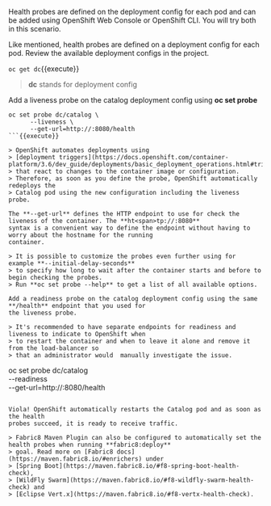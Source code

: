 Health probes are defined on the deployment config for each pod and can be added using OpenShift Web 
Console or OpenShift CLI. You will try both in this scenario.

Like mentioned, health probes are defined on a deployment config for each pod. Review the available 
deployment configs in the project. 

`oc get dc`{{execute}}

> **dc** stands for deployment config

Add a liveness probe on the catalog deployment config using **oc set probe**

```
oc set probe dc/catalog \
      --liveness \
      --get-url=http://:8080/health
```{{execute}}

> OpenShift automates deployments using 
> [deployment triggers](https://docs.openshift.com/container-platform/3.6/dev_guide/deployments/basic_deployment_operations.html#triggers) 
> that react to changes to the container image or configuration. 
> Therefore, as soon as you define the probe, OpenShift automatically redeploys the 
> Catalog pod using the new configuration including the liveness probe. 

The **--get-url** defines the HTTP endpoint to use for check the liveness of the container. The **ht<span>tp://:8080**
syntax is a convenient way to define the endpoint without having to worry about the hostname for the running 
container. 

> It is possible to customize the probes even further using for example **--initial-delay-seconds**
> to specify how long to wait after the container starts and before to begin checking the probes. 
> Run **oc set probe --help** to get a list of all available options.

Add a readiness probe on the catalog deployment config using the same **/health** endpoint that you used for 
the liveness probe.

> It's recommended to have separate endpoints for readiness and liveness to indicate to OpenShift when 
> to restart the container and when to leave it alone and remove it from the load-balancer so 
> that an administrator would  manually investigate the issue. 

```
oc set probe dc/catalog \
    --readiness \
    --get-url=http://:8080/health
```{{execute}}

Viola! OpenShift automatically restarts the Catalog pod and as soon as the health 
probes succeed, it is ready to receive traffic. 

> Fabric8 Maven Plugin can also be configured to automatically set the health probes when running **fabric8:deploy**
> goal. Read more on [Fabric8 docs](https://maven.fabric8.io/#enrichers) under 
> [Spring Boot](https://maven.fabric8.io/#f8-spring-boot-health-check), 
> [WildFly Swarm](https://maven.fabric8.io/#f8-wildfly-swarm-health-check) and 
> [Eclipse Vert.x](https://maven.fabric8.io/#f8-vertx-health-check).
